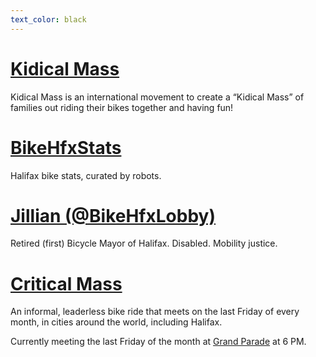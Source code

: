 ```yaml
---
text_color: black
---
```


# [Kidical Mass](kidical-mass/)

Kidical Mass is an international movement to create a “Kidical Mass” of families out riding their bikes together and having fun!

# [BikeHfxStats](bikehfxstats)

Halifax bike stats, curated by robots.

# [Jillian (@BikeHfxLobby)](jillian)

Retired (first) Bicycle Mayor of Halifax. Disabled. Mobility justice.

# [Critical Mass](https://www.instagram.com/criticalmass.hfx/)

An informal, leaderless bike ride that meets on the last Friday of every month, in cities around the world, including Halifax.

Currently meeting the last Friday of the month at [Grand Parade](https://goo.gl/maps/jCMSrgs5JwviP63e8) at 6 PM.
